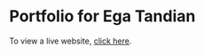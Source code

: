 # Portfolio for Ega Tandian

To view a live website, [click here](https://egatan04.github.io/ega.tan-portfolio/).
